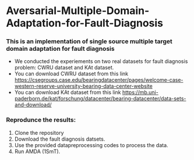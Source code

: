 # Aversarial-Multiple-Domain-Adaptation-for-Fault-Diagnosis
### This is an implementation of single source multiple target domain adaptation for fault diagnosis
- We conducted the experiements on two real datasets for fault diagnosis problem: CWRU dataset and KAt dataset.
- You can download CWRU dataset from this link https://csegroups.case.edu/bearingdatacenter/pages/welcome-case-western-reserve-university-bearing-data-center-website
- You can download KAt dataset from this link https://mb.uni-paderborn.de/kat/forschung/datacenter/bearing-datacenter/data-sets-and-download/

### Reprodunce the results:
1. Clone the repository 
2. Download the fault diagnosis datsets. 
3. Use the provided datapreprocessing codes to process the data. 
4. Run AMDA (1SmT).

